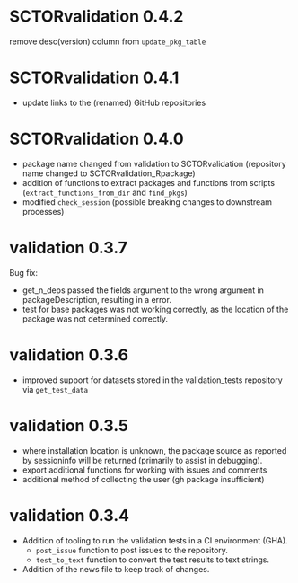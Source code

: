 # SCTORvalidation 0.4.2

remove desc(version) column from `update_pkg_table`

# SCTORvalidation 0.4.1

* update links to the (renamed) GitHub repositories

# SCTORvalidation 0.4.0

* package name changed from validation to SCTORvalidation (repository name changed to SCTORvalidation_Rpackage)
* addition of functions to extract packages and functions from scripts (`extract_functions_from_dir` and `find_pkgs`)
* modified `check_session` (possible breaking changes to downstream processes)

# validation 0.3.7

Bug fix: 

* get_n_deps passed the fields argument to the wrong argument in packageDescription, resulting in a error.
* test for base packages was not working correctly, as the location of the package was not determined correctly.

# validation 0.3.6

* improved support for datasets stored in the validation_tests repository via `get_test_data`

# validation 0.3.5

* where installation location is unknown, the package source as reported by sessioninfo will be returned (primarily to assist in debugging).
* export additional functions for working with issues and comments
* additional method of collecting the user (gh package insufficient)

# validation 0.3.4

* Addition of tooling to run the validation tests in a CI environment (GHA).
  - `post_issue` function to post issues to the repository.
  - `test_to_text` function to convert the test results to text strings.
* Addition of the news file to keep track of changes. 
